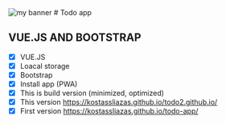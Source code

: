 <img src="https://user-images.githubusercontent.com/31342007/193416811-58c5a2af-9e7b-48a0-98fa-599f1cc12146.png" alt="my banner">
# Todo app

## VUE.JS AND BOOTSTRAP

- [x] VUE.JS
- [x] Loacal storage
- [x] Bootstrap
- [x] Install app (PWA)
- [x] This is build version (minimized, optimized)
- [x] This version https://kostassliazas.github.io/todo2.github.io/
- [x] First version https://kostassliazas.github.io/todo-app/
